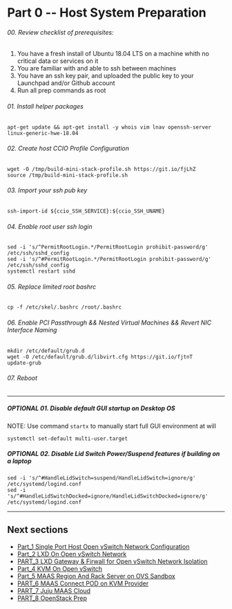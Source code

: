 # Part 0 -- Host System Preparation

###### 00. Review checklist of prerequisites:
  1. You have a fresh install of Ubuntu 18.04 LTS on a machine whith no critical data or services on it
  2. You are familiar with and able to ssh between machines
  3. You have an ssh key pair, and uploaded the public key to your Launchpad and/or Github account
  4. Run all prep commands as root

###### 01. Install helper packages
```
apt-get update && apt-get install -y whois vim lnav openssh-server linux-generic-hwe-18.04
```
###### 02. Create host CCIO Profile Configuration
```
wget -O /tmp/build-mini-stack-profile.sh https://git.io/fjLhZ
source /tmp/build-mini-stack-profile.sh
```
###### 03. Import your ssh pub key
```
ssh-import-id ${ccio_SSH_SERVICE}:${ccio_SSH_UNAME}
```
###### 04. Enable root user ssh login
```
sed -i 's/^PermitRootLogin.*/PermitRootLogin prohibit-password/g' /etc/ssh/sshd_config
sed -i 's/^#PermitRootLogin.*/PermitRootLogin prohibit-password/g' /etc/ssh/sshd_config
systemctl restart sshd
```
###### 05. Replace limited root bashrc
```
cp -f /etc/skel/.bashrc /root/.bashrc
```
###### 06. Enable PCI Passthrough && Nested Virtual Machines && Revert NIC Interface Naming
```
mkdir /etc/default/grub.d
wget -O /etc/default/grub.d/libvirt.cfg https://git.io/fjtnT
update-grub
```
###### 07. Reboot
-------
##### OPTIONAL 01. Disable default GUI startup on Desktop OS
  NOTE: Use command `startx` to manually start full GUI environment at will
```
systemctl set-default multi-user.target
```
##### OPTIONAL 02. Disable Lid Switch Power/Suspend features if building on a laptop
```
sed -i 's/^#HandleLidSwitch=suspend/HandleLidSwitch=ignore/g' /etc/systemd/logind.conf
sed -i 's/^#HandleLidSwitchDocked=ignore/HandleLidSwitchDocked=ignore/g' /etc/systemd/logind.conf
```
-------
## Next sections
- [Part_1 Single Port Host Open vSwitch Network Configuration]
- [Part_2 LXD On Open vSwitch Network]
- [PART_3 LXD Gateway & Firwall for Open vSwitch Network Isolation]
- [Part_4 KVM On Open vSwitch]
- [Part_5 MAAS Region And Rack Server on OVS Sandbox]
- [PART_6 MAAS Connect POD on KVM Provider]
- [PART_7 Juju MAAS Cloud]
- [PART_8 OpenStack Prep]

<!-- Markdown link & img dfn's -->
[Part_0 Host System Prep]: https://github.com/KathrynMorgan/mini-stack/tree/master/0_Host_System_Prep
[Part_1 Single Port Host Open vSwitch Network Configuration]: https://github.com/KathrynMorgan/mini-stack/tree/master/1_Single_Port_Host-Open_vSwitch_Network_Configuration
[Part_2 LXD On Open vSwitch Network]: https://github.com/KathrynMorgan/mini-stack/tree/master/2_LXD-On-OVS
[PART_3 LXD Gateway & Firwall for Open vSwitch Network Isolation]: https://github.com/KathrynMorgan/mini-stack/tree/master/3_LXD_Network_Gateway
[Part_4 KVM On Open vSwitch]: https://github.com/KathrynMorgan/mini-stack/tree/master/4_KVM_On_Open_vSwitch
[Part_5 MAAS Region And Rack Server on OVS Sandbox]: https://github.com/KathrynMorgan/mini-stack/tree/master/5_MAAS-Rack_And_Region_Ctl-On-Open_vSwitch
[PART_6 MAAS Connect POD on KVM Provider]: https://github.com/KathrynMorgan/mini-stack/tree/master/6_MAAS-Connect_POD_KVM-Provider
[PART_7 Juju MAAS Cloud]: https://github.com/KathrynMorgan/mini-stack/tree/master/7_Juju_MAAS_Cloud
[PART_8 OpenStack Prep]: https://github.com/KathrynMorgan/mini-stack/tree/master/8_OpenStack_Prep
